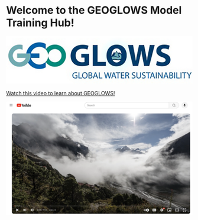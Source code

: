 # Welcome to the GEOGLOWS Model Training Hub!
![image](image3.png)

[Watch this video to learn about GEOGLOWS!](https://youtu.be/v8FhgV4cBnI)

![image](img10.png)


